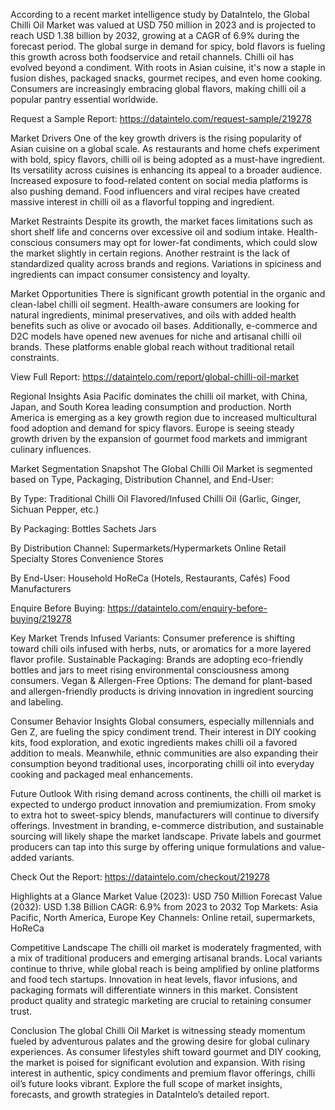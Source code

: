According to a recent market intelligence study by DataIntelo, the Global Chilli Oil Market was valued at USD 750 million in 2023 and is projected to reach USD 1.38 billion by 2032, growing at a CAGR of 6.9% during the forecast period. The global surge in demand for spicy, bold flavors is fueling this growth across both foodservice and retail channels.
Chilli oil has evolved beyond a condiment. With roots in Asian cuisine, it's now a staple in fusion dishes, packaged snacks, gourmet recipes, and even home cooking. Consumers are increasingly embracing global flavors, making chilli oil a popular pantry essential worldwide.

Request a Sample Report: https://dataintelo.com/request-sample/219278

Market Drivers
One of the key growth drivers is the rising popularity of Asian cuisine on a global scale. As restaurants and home chefs experiment with bold, spicy flavors, chilli oil is being adopted as a must-have ingredient. Its versatility across cuisines is enhancing its appeal to a broader audience.
Increased exposure to food-related content on social media platforms is also pushing demand. Food influencers and viral recipes have created massive interest in chilli oil as a flavorful topping and ingredient.

Market Restraints
Despite its growth, the market faces limitations such as short shelf life and concerns over excessive oil and sodium intake. Health-conscious consumers may opt for lower-fat condiments, which could slow the market slightly in certain regions.
Another restraint is the lack of standardized quality across brands and regions. Variations in spiciness and ingredients can impact consumer consistency and loyalty.

Market Opportunities
There is significant growth potential in the organic and clean-label chilli oil segment. Health-aware consumers are looking for natural ingredients, minimal preservatives, and oils with added health benefits such as olive or avocado oil bases.
Additionally, e-commerce and D2C models have opened new avenues for niche and artisanal chilli oil brands. These platforms enable global reach without traditional retail constraints.

View Full Report: https://dataintelo.com/report/global-chilli-oil-market

Regional Insights
Asia Pacific dominates the chilli oil market, with China, Japan, and South Korea leading consumption and production.
North America is emerging as a key growth region due to increased multicultural food adoption and demand for spicy flavors.
Europe is seeing steady growth driven by the expansion of gourmet food markets and immigrant culinary influences.

Market Segmentation Snapshot
The Global Chilli Oil Market is segmented based on Type, Packaging, Distribution Channel, and End-User:

By Type:
Traditional Chilli Oil
Flavored/Infused Chilli Oil (Garlic, Ginger, Sichuan Pepper, etc.)

By Packaging:
Bottles
Sachets
Jars

By Distribution Channel:
Supermarkets/Hypermarkets
Online Retail
Specialty Stores
Convenience Stores

By End-User:
Household
HoReCa (Hotels, Restaurants, Cafés)
Food Manufacturers

Enquire Before Buying: https://dataintelo.com/enquiry-before-buying/219278

Key Market Trends
Infused Variants: Consumer preference is shifting toward chili oils infused with herbs, nuts, or aromatics for a more layered flavor profile.
Sustainable Packaging: Brands are adopting eco-friendly bottles and jars to meet rising environmental consciousness among consumers.
Vegan & Allergen-Free Options: The demand for plant-based and allergen-friendly products is driving innovation in ingredient sourcing and labeling.

Consumer Behavior Insights
Global consumers, especially millennials and Gen Z, are fueling the spicy condiment trend. Their interest in DIY cooking kits, food exploration, and exotic ingredients makes chilli oil a favored addition to meals.
Meanwhile, ethnic communities are also expanding their consumption beyond traditional uses, incorporating chilli oil into everyday cooking and packaged meal enhancements.

Future Outlook
With rising demand across continents, the chilli oil market is expected to undergo product innovation and premiumization. From smoky to extra hot to sweet-spicy blends, manufacturers will continue to diversify offerings.
Investment in branding, e-commerce distribution, and sustainable sourcing will likely shape the market landscape. Private labels and gourmet producers can tap into this surge by offering unique formulations and value-added variants.

Check Out the Report: https://dataintelo.com/checkout/219278

Highlights at a Glance
Market Value (2023): USD 750 Million
Forecast Value (2032): USD 1.38 Billion
CAGR: 6.9% from 2023 to 2032
Top Markets: Asia Pacific, North America, Europe
Key Channels: Online retail, supermarkets, HoReCa

Competitive Landscape
The chilli oil market is moderately fragmented, with a mix of traditional producers and emerging artisanal brands. Local variants continue to thrive, while global reach is being amplified by online platforms and food tech startups.
Innovation in heat levels, flavor infusions, and packaging formats will differentiate winners in this market. Consistent product quality and strategic marketing are crucial to retaining consumer trust.

Conclusion
The global Chilli Oil Market is witnessing steady momentum fueled by adventurous palates and the growing desire for global culinary experiences. As consumer lifestyles shift toward gourmet and DIY cooking, the market is poised for significant evolution and expansion.
With rising interest in authentic, spicy condiments and premium flavor offerings, chilli oil’s future looks vibrant. Explore the full scope of market insights, forecasts, and growth strategies in DataIntelo’s detailed report.

